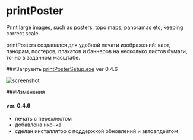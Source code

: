 # printPoster
Print large images, such as posters, topo maps, panoramas etc, keeping correct scale.

printPosters создавался для удобной печати изображений: карт, панорам, постеров, плакатов и баннеров на несколько листов бумаги, точно в заданном масштабе.

###Загрузить
[printPosterSetup.exe](https://github.com/se-ti/printPoster/raw/master/dist/printPosterSetup.exe) ver 0.4.6

![screenshot](http://westra.ru/articles/tools/printPoster.jpg)

###Изменения
#### ver. 0.4.6
  * печать с перехлестом
  * добавлена иконка
  * сделан инсталлятор с поддержкой обновлений и автоапдейтом


